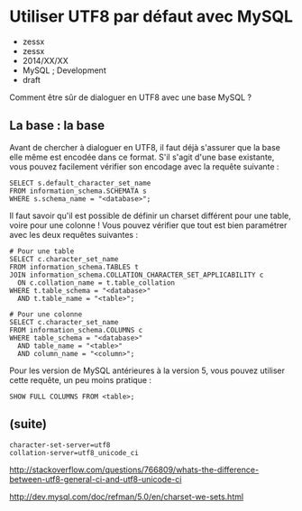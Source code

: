 # Utiliser UTF8 par défaut avec MySQL
- zessx
- zessx
- 2014/XX/XX
- MySQL ; Development
- draft

Comment être sûr de dialoguer en UTF8 avec une base MySQL ?

## La base : la base

Avant de chercher à dialoguer en UTF8, il faut déjà s'assurer que la base elle même est encodée dans ce format. S'il s'agit d'une base existante, vous pouvez facilement vérifier son encodage avec la requête suivante :

    SELECT s.default_character_set_name 
    FROM information_schema.SCHEMATA s
	WHERE s.schema_name = "<database>";

Il faut savoir qu'il est possible de définir un charset différent pour une table, voire pour une colonne ! Vous pouvez vérifier que tout est bien paramétrer avec les deux requêtes suivantes :

	# Pour une table
	SELECT c.character_set_name 
	FROM information_schema.TABLES t
	JOIN information_schema.COLLATION_CHARACTER_SET_APPLICABILITY c 
	  ON c.collation_name = t.table_collation
	WHERE t.table_schema = "<database>"
	  AND t.table_name = "<table>";
	  
	# Pour une colonne
	SELECT c.character_set_name 
	FROM information_schema.COLUMNS c
	WHERE table_schema = "<database>"
	  AND table_name = "<table>"
	  AND column_name = "<column>";
	  
Pour les version de MySQL antérieures à la version 5, vous pouvez utiliser cette requête, un peu moins pratique :

    SHOW FULL COLUMNS FROM <table>;
    
## (suite)
    
	character-set-server=utf8    
	collation-server=utf8_unicode_ci

http://stackoverflow.com/questions/766809/whats-the-difference-between-utf8-general-ci-and-utf8-unicode-ci

http://dev.mysql.com/doc/refman/5.0/en/charset-we-sets.html